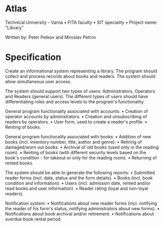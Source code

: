 # Atlas
Technical University - Varna • FITA faculty • SIT speciality • Project name: "Library"

Written by: Peter Petkov and Miroslav Petrov

# Specification

  Create an informational system representing a library. The program should collect and process records about books and readers. The system should allow simultaneous user access.
  
  The system should support two types of users: Administrators, Operators and Readers (general users). The different types of users should have differentiating roles and access levels to the program's functionality.
  
  General program functionality associated with accounts:
    • Creation of operator accounts by administrators.
    • Creation and unsubscribing of readers by operators.
    • User form, used to create a reader's profile.
    • Renting of books.
    
  General program functionality associated with books:
    • Addition of new books (incl. inventory number, title, author and genre).
    • Retiring of damaged/worn out books.
    • Archival of old books (used only in the reading room).
    • Renting of books (with different security levels based on the book's condition - for takeout or only for the reading room).
    • Returning of rented books.
    
  The system should be able to generate the following reports:
    • Submitted reader forms (incl. date, status and the form details).
    • Books (incl. book condition and information).
    • Users (incl. admission date, rented and/or read books and user information).
    • Reader rating (loyal and non-loyal readers).
    
  Notification system:
    • Notifications about new reader forms (incl. notifying the reader of his form's status, notifying administrators about new forms).
    • Notifications about book archival and/or retirement.
    • Notifications about overdue book rental period. 
    
